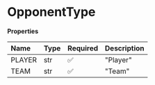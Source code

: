 # OpponentType

**Properties**

| Name   | Type | Required | Description |
| :----- | :--- | :------- | :---------- |
| PLAYER | str  | ✅       | "Player"    |
| TEAM   | str  | ✅       | "Team"      |
